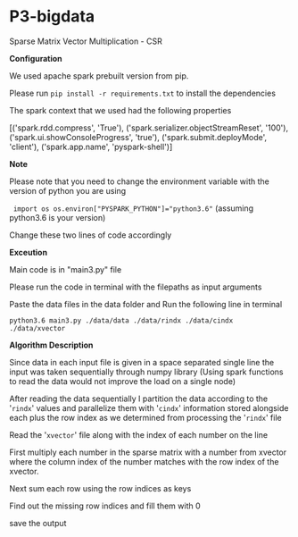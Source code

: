 # P3-bigdata
Sparse Matrix Vector Multiplication - CSR

**Configuration**

We used apache spark prebuilt version from pip.  

Please run `pip install -r requirements.txt` to install the dependencies

The spark context that we used had the following properties

[('spark.rdd.compress', 'True'),
 ('spark.serializer.objectStreamReset', '100'),
 ('spark.ui.showConsoleProgress', 'true'),
 ('spark.submit.deployMode', 'client'),
 ('spark.app.name', 'pyspark-shell')]

**Note**

Please note that you need to change the environment variable with the version of python you are using
 
` import os
 os.environ["PYSPARK_PYTHON"]="python3.6"` (assuming python3.6 is your version)

Change these two lines of code accordingly

**Exceution**

Main code is in "main3.py" file

Please run the code in terminal with the filepaths as input arguments

Paste the data files in the data folder and Run the following line in terminal 

`python3.6 main3.py ./data/data ./data/rindx ./data/cindx ./data/xvector
`

**Algorithm Description**

Since data in each input file is given in a space separated single line the input was taken sequentially through numpy library
(Using spark functions to read the data would not improve the load on a single node)

After reading the data sequentially I partition the data according to the '`rindx`' values and parallelize them with '`cindx`'
information stored alongside each plus the row index as we determined from processing the '`rindx`' file

Read the '`xvector`' file along with the index of each number on the line

First multiply each number in the sparse matrix with a number from xvector where the column index of the number matches 
with the row index of the xvector.

Next sum each row using the row indices as keys

Find out the missing row indices and fill them with 0

save the output   



 